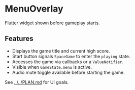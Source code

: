 # MenuOverlay

Flutter widget shown before gameplay starts.

## Features

- Displays the game title and current high score.
- Start button signals `SpaceGame` to enter the `playing` state.
- Accesses the game via callbacks or a `ValueNotifier`.
- Visible when `GameState.menu` is active.
- Audio mute toggle available before starting the game.

See [../../PLAN.md](../../PLAN.md) for UI goals.
